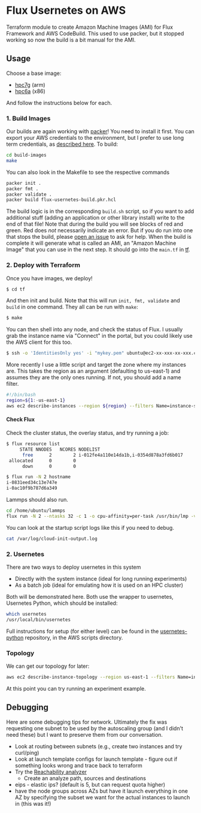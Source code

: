 # Flux Usernetes on AWS

Terraform module to create Amazon Machine Images (AMI) for Flux Framework and AWS CodeBuild.
This used to use packer, but it stopped working so now the build is a bit manual for the AMI.

## Usage

Choose a base image:

- [hpc7g](hpc7g) (arm)
- [hpc6a](hpc6a) (x86)

And follow the instructions below for each.

### 1. Build Images

Our builds are again working with [packer](https://developer.hashicorp.com/packer/install)! You need to install it first. You can export your AWS credentials to the environment, but I prefer to use long term credentials, as [described here](https://docs.aws.amazon.com/cli/v1/userguide/cli-configure-files.html). To build:

```bash
cd build-images
make
```

You can also look in the Makefile to see the respective commands

```bash
packer init .
packer fmt .
packer validate .
packer build flux-usernetes-build.pkr.hcl
```

The build logic is in the corresponding `build.sh` script, so if you want to add additional stuff (adding an application or other library install) write to the end of that file! Note that during the build you will see blocks of red and green. Red does *not* necessarily indicate an error. But if you do run into one that stops the build, please [open an issue](https://github.com/converged-computing/flux-usernetes/issues) to ask for help. When the build is complete it will generate what is called an AMI, an "Amazon 
Machine Image" that you can use in the next step. It should go into the `main.tf` in [tf](tf).

### 2. Deploy with Terraform

Once you have images, we deploy!

```bash
$ cd tf
```

And then init and build. Note that this will run `init, fmt, validate` and `build` in one command.
They all can be run with `make`:

```bash
$ make
```

You can then shell into any node, and check the status of Flux. I usually grab the instance
name via "Connect" in the portal, but you could likely use the AWS client for this too.

```bash
$ ssh -o 'IdentitiesOnly yes' -i "mykey.pem" ubuntu@ec2-xx-xxx-xx-xxx.compute-1.amazonaws.com
```

More recently I use a little script and target the zone where my instances are. 
This takes the region as an argument (defaulting to us-east-1) and assumes they are the only ones running. If not, you should add a name filter.

```bash
#!/bin/bash
region=${1:-us-east-1}
aws ec2 describe-instances --region ${region} --filters Name=instance-state-name,Values=running | jq .Reservations[].Instances[].NetworkInterfaces[].PrivateIpAddresses[].Association.PublicDnsName
```

#### Check Flux

Check the cluster status, the overlay status, and try running a job:

```bash
$ flux resource list
     STATE NNODES   NCORES NODELIST
      free      2        2 i-012fe4a110e14da1b,i-0354d878a3fd6b017
 allocated      0        0 
      down      0        0 
```
```bash
$ flux run -N 2 hostname
i-0831eed34c13e747e
i-0ac10f9b787d6a349
```

Lammps should also run.

```bash
cd /home/ubuntu/lammps
flux run -N 2 --ntasks 32 -c 1 -o cpu-affinity=per-task /usr/bin/lmp -v x 2 -v y 2 -v z 2 -in ./in.reaxff.hns -nocite
```

You can look at the startup script logs like this if you need to debug.

```bash
cat /var/log/cloud-init-output.log
```

### 2. Usernetes

There are two ways to deploy usernetes in this system

 - Directly with the system instance (ideal for long running experiments)
 - As a batch job (ideal for emulating how it is used on an HPC cluster)

Both will be demonstrated here. Both use the wrapper to usernetes, Usernetes Python, which should be installed:

```bash
which usernetes
/usr/local/bin/usernetes
```

Full instructions for setup (for either level) can be found in the [usernetes-python](https://github.com/converged-computing/usernetes-python/tree/main/scripts/aws) repository, in the AWS scripts directory.

### Topology

We can get our topology for later:

```bash
aws ec2 describe-instance-topology --region us-east-1 --filters Name=instance-type,Values=hpc7g.4xlarge > topology-32.json
```

At this point you can try running an experiment example.

## Debugging

Here are some debugging tips for network. Ultimately the fix was requesting one subnet
to be used by the autoscaling group (and I didn't need these) but I want to preserve
them from our conversation.

- Look at routing between subnets (e.g., create two instances and try curl/ping)
- Look at launch template configs for launch template - figure out if something looks wrong and trace back to terraform
- Try the [Reachability analyzer](https://console.aws.amazon.com/networkinsights/home#ReachabilityAnalyzer)
  - Create an analyze path, sources and destinations 
- eips - elastic ips? (default is 5, but can request quota higher)
- have the node groups across AZs but have it launch everything in one AZ by specifying the subset we want for the actual instances to launch in (this was it!)
